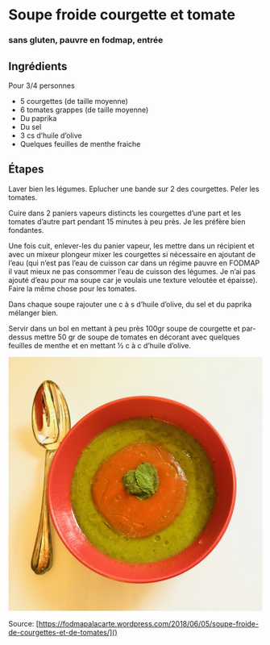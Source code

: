 # Soupe froide courgette et tomate
### sans gluten, pauvre en fodmap, entrée

## Ingrédients

Pour 3/4 personnes

- 5 courgettes (de taille moyenne)
- 6 tomates grappes (de taille moyenne)
- Du paprika
- Du sel
- 3 cs d’huile d’olive
- Quelques feuilles de menthe fraiche

## Étapes
Laver bien les légumes.
Eplucher une bande sur 2 des courgettes.
Peler les tomates.

Cuire dans 2 paniers vapeurs distincts les courgettes d’une part et les tomates d’autre part pendant 15 minutes à peu près. Je les préfère bien fondantes.

Une fois cuit, enlever-les du panier vapeur, les mettre dans un récipient et avec un mixeur plongeur mixer les courgettes si nécessaire en ajoutant de l’eau (qui n’est pas l’eau de cuisson car dans un régime pauvre en FODMAP il vaut mieux ne pas consommer l’eau de cuisson des légumes. Je n’ai pas ajouté d’eau pour ma soupe car je voulais une texture veloutée et épaisse). Faire la même chose pour les tomates.

Dans chaque soupe rajouter une c à s d’huile d’olive, du sel et du paprika mélanger bien.

Servir dans un bol en mettant à peu près 100gr soupe de courgette et par-dessus mettre 50 gr de soupe de tomates en décorant avec quelques feuilles de menthe et en mettant ½ c à c d’huile d’olive.

![Photo](image1.jpg)

Source: [https://fodmapalacarte.wordpress.com/2018/06/05/soupe-froide-de-courgettes-et-de-tomates/]()

